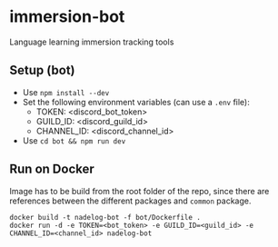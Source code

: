 # immersion-bot

Language learning immersion tracking tools

## Setup (bot)

- Use `npm install --dev`
- Set the following environment variables (can use a `.env` file):
  - TOKEN: <discord_bot_token>
  - GUILD_ID: <discord_guild_id>
  - CHANNEL_ID: <discord_channel_id>
- Use `cd bot && npm run dev`

## Run on Docker

Image has to be build from the root folder of the repo, since there are references
between the different packages and `common` package.

```
docker build -t nadelog-bot -f bot/Dockerfile .
docker run -d -e TOKEN=<bot_token> -e GUILD_ID=<guild_id> -e CHANNEL_ID=<channel_id> nadelog-bot
```

